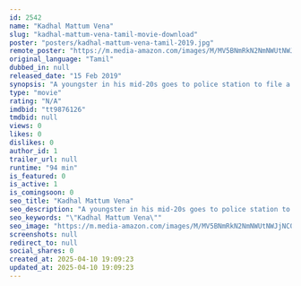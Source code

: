 ```yaml
---
id: 2542
name: "Kadhal Mattum Vena"
slug: "kadhal-mattum-vena-tamil-movie-download"
poster: "posters/kadhal-mattum-vena-tamil-2019.jpg"
remote_poster: "https://m.media-amazon.com/images/M/MV5BNmRkN2NmNWUtNWJjNC00YTMwLWFjYjktYzIzMTRhMDQzYzdlXkEyXkFqcGdeQXVyOTk5Njg2MzQ@._V1_SX300.jpg"
original_language: "Tamil"
dubbed_in: null
released_date: "15 Feb 2019"
synopsis: "A youngster in his mid-20s goes to police station to file a complaint against his missing girlfriend. He gets the shock of his life when he is told that the girl was brutally killed a few years ago."
type: "movie"
rating: "N/A"
imdbid: "tt9876126"
tmdbid: null
views: 0
likes: 0
dislikes: 0
author_id: 1
trailer_url: null
runtime: "94 min"
is_featured: 0
is_active: 1
is_comingsoon: 0
seo_title: "Kadhal Mattum Vena"
seo_description: "A youngster in his mid-20s goes to police station to file a complaint against his missing girlfriend. He gets the shock of his life when he is told that the girl was brutally killed a few years ago."
seo_keywords: "\"Kadhal Mattum Vena\""
seo_image: "https://m.media-amazon.com/images/M/MV5BNmRkN2NmNWUtNWJjNC00YTMwLWFjYjktYzIzMTRhMDQzYzdlXkEyXkFqcGdeQXVyOTk5Njg2MzQ@._V1_SX300.jpg"
screenshots: null
redirect_to: null
social_shares: 0
created_at: 2025-04-10 19:09:23
updated_at: 2025-04-10 19:09:23
---
```


